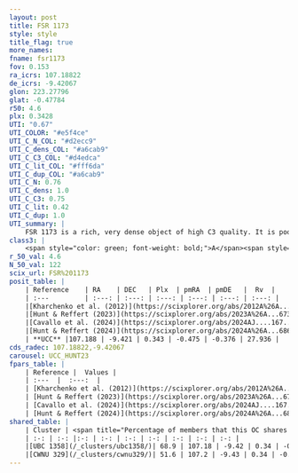 ```yaml
---
layout: post
title: FSR 1173
style: style
title_flag: true
more_names: 
fname: fsr1173
fov: 0.153
ra_icrs: 107.18822
de_icrs: -9.42067
glon: 223.27796
glat: -0.47784
r50: 4.6
plx: 0.3428
UTI: "0.67"
UTI_COLOR: "#e5f4ce"
UTI_C_N_COL: "#d2ecc9"
UTI_C_dens_COL: "#a6cab9"
UTI_C_C3_COL: "#d4edca"
UTI_C_lit_COL: "#fff6da"
UTI_C_dup_COL: "#a6cab9"
UTI_C_N: 0.76
UTI_C_dens: 1.0
UTI_C_C3: 0.75
UTI_C_lit: 0.42
UTI_C_dup: 1.0
UTI_summary: |
    FSR 1173 is a rich, very dense object of high C3 quality. It is poorly studied in the literature. This object shares a significant percentage of members with 2 later reported entries.
class3: |
    <span style="color: green; font-weight: bold;">A</span><span style="color: #FFC300; font-weight: bold;">B</span>
r_50_val: 4.6
N_50_val: 122
scix_url: FSR%201173
posit_table: |
    | Reference    | RA    | DEC   | Plx  | pmRA  | pmDE   |  Rv  |
    | :---         | :---: | :---: | :---: | :---: | :---: | :---: |
    |[Kharchenko et al. (2012)](https://scixplorer.org/abs/2012A%26A...543A.156K) | 107.187 | -9.427 | -- | 0.66 | 2.41 | -- |
    |[Hunt & Reffert (2023)](https://scixplorer.org/abs/2023A%26A...673A.114H) | 107.188 | -9.422 | 0.353 | -0.456 | -0.375 | -- |
    |[Cavallo et al. (2024)](https://scixplorer.org/abs/2024AJ....167...12C) | 107.185 | -9.413 | 0.352 | -- | -- | -- |
    |[Hunt & Reffert (2024)](https://scixplorer.org/abs/2024A%26A...686A..42H) | 107.188 | -9.422 | 0.353 | -0.456 | -0.375 | -- |
    | **UCC** |107.188 | -9.421 | 0.343 | -0.475 | -0.376 | 27.936 | 
cds_radec: 107.18822,-9.42067
carousel: UCC_HUNT23
fpars_table: |
    | Reference |  Values |
    | :---  |  :---:  |
    | [Kharchenko et al. (2012)](https://scixplorer.org/abs/2012A%26A...543A.156K) | `e_bv=0.625, distance=2883, log_age=8.64` |
    | [Hunt & Reffert (2023)](https://scixplorer.org/abs/2023A%26A...673A.114H) | `AV50=1.476, diffAV50=1.051, MOD50=12.099, logAge50=8.275` |
    | [Cavallo et al. (2024)](https://scixplorer.org/abs/2024AJ....167...12C) | `AV50=1.6, dMod50=12.2, logAge50=8.56, [Fe/H]50=0.19` |
    | [Hunt & Reffert (2024)](https://scixplorer.org/abs/2024A%26A...686A..42H) | `MassJ=386.666` |
shared_table: |
    | Cluster | <span title="Percentage of members that this OC shares with the ones listed">%</span>   | RA   | DEC   | Plx   | pmRA  | pmDE  | Rv | UTI |
    | :-: | :-: |:-: | :-: | :-: | :-: | :-: | :-: | :-: |
    |[UBC 1358](/_clusters/ubc1358/)| 68.9 | 107.18 | -9.42 | 0.34 | -0.46 | -0.39 | 13.04 |0.0 |
    |[CWNU 329](/_clusters/cwnu329/)| 51.6 | 107.2 | -9.43 | 0.34 | -0.48 | -0.37 | 27.94 |0.05 |
---
```

